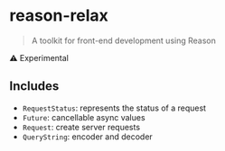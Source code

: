 # reason-relax

> A toolkit for front-end development using Reason

⚠️ Experimental

## Includes

- `RequestStatus`: represents the status of a request
- `Future`: cancellable async values
- `Request`: create server requests
- `QueryString`: encoder and decoder
